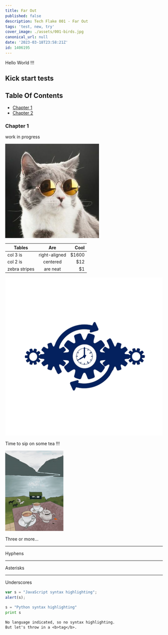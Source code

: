 ```yaml
---
title: Far Out
published: false
description: Tech Flake 001 - Far Out
tags: 'test, new, try'
cover_image: ./assets/001-birds.jpg
canonical_url: null
date: '2023-03-18T23:58:21Z'
id: 1406195
---
```


<!-- 001-birds.jpg   https://pixabay.com/photos/birds-tree-animals-silhouette-4395443/ -->

Hello World !!!

## Kick start tests

## Table Of Contents
* [Chapter 1](#chapter-1)
* [Chapter 2](#chapter-2)

### Chapter 1 <a name="chapter-1"></a>

work in progress

![and some pictures too](./assets/cat1.jpg)

| Tables        | Are           | Cool  |
| ------------- |:-------------:| -----:|
| col 3 is      | right-aligned | $1600 |
| col 2 is      | centered      |   $12 |
| zebra stripes | are neat      |    $1 |

![GIF Example](./assets/001-gears.gif)

Time to sip on some tea !!!

![GIF Example](./assets/001-tea.gif)

Three or more...

---

Hyphens

***

Asterisks

___

Underscores


```javascript
var s = "JavaScript syntax highlighting";
alert(s);
```
 
```python
s = "Python syntax highlighting"
print s
```
 
```
No language indicated, so no syntax highlighting. 
But let's throw in a <b>tag</b>.
```
